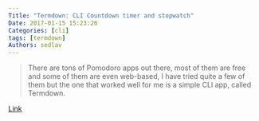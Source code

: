 ```yaml
---
Title: "Termdown: CLI Countdown timer and stopwatch"
Date: 2017-01-15 15:23:26
Categories: [cli]
tags: [termdown]
Authors: sedlav
---
```


> There are tons of Pomodoro apps out there, most of them are free and some of them are even web-based, I have tried quite a few of them but the one that worked well for me is a simple CLI app, called Termdown.

[Link](http://www.slashgeek.net/termdown-cli-countdown-timer-stopwatch/)
